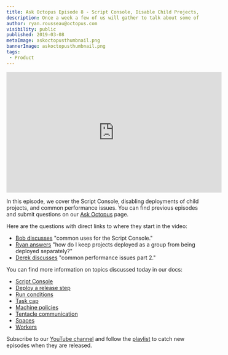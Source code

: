 ```yaml
---
title: Ask Octopus Episode 8 - Script Console, Disable Child Projects, Performance Part II
description: Once a week a few of us will gather to talk about some of the most interesting questions we have gotten over the past week and how we went about solving them.
author: ryan.rousseau@octopus.com
visibility: public
published: 2019-03-08
metaImage: askoctopusthumbnail.png
bannerImage: askoctopusthumbnail.png
tags:
 - Product
---
```


<iframe width="560" height="315" src="https://www.youtube.com/embed/tcPtD14f0_I" frameborder="0" allowfullscreen></iframe>

 In this episode, we cover the Script Console, disabling deployments of child projects, and common performance issues. You can find previous episodes and submit questions on our [Ask Octopus](https://hello.octopus.com/ask-octopus) page.

Here are the questions with direct links to where they start in the video:

- [Bob discusses](https://www.youtube.com/watch?v=tcPtD14f0_I&t=28s) "common uses for the Script Console."
- [Ryan answers](https://www.youtube.com/watch?v=tcPtD14f0_I&t=8m17s) "how do I keep projects deployed as a group from being deployed separately?"
- [Derek discusses](https://www.youtube.com/watch?v=tcPtD14f0_I&t=16m20s) "common performance issues part 2."

You can find more information on topics discussed today in our docs:

- [Script Console](https://octopus.com/docs/administration/managing-infrastructure/script-console)
- [Deploy a release step](https://octopus.com/docs/deployment-process/projects/coordinating-multiple-projects/deploy-release-step)
- [Run conditions](https://octopus.com/docs/deployment-process/conditions#run-condition)
- [Task cap](https://octopus.com/docs/support/increase-the-octopus-server-task-cap)
- [Machine policies](https://octopus.com/docs/infrastructure/machine-policies)
- [Tentacle communication](https://octopus.com/docs/infrastructure/deployment-targets/windows-targets/tentacle-communication)
- [Spaces](https://octopus.com/Spaces)
- [Workers](https://octopus.com/Workers)

Subscribe to our [YouTube channel](https://www.youtube.com/channel/UCURDSDCwx9ZiCMcLdc8d6Uw?sub_confirmation=1) and follow the [playlist](https://www.youtube.com/playlist?list=PLAGskdGvlaw3-cd9rPiwhwfUo7kDGnOBh) to catch new episodes when they are released.